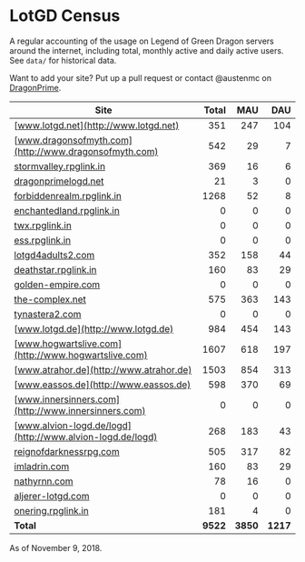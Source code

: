 # LotGD Census
A regular accounting of the usage on Legend of Green Dragon servers around the internet, including total, monthly active and daily active users. See `data/` for historical data.

Want to add your site? Put up a pull request or contact @austenmc on [DragonPrime](http://dragonprime.net).


Site | Total | MAU | DAU
--- | ---:| ---:| ---:
[www.lotgd.net](http://www.lotgd.net)|351|247|104
[www.dragonsofmyth.com](http://www.dragonsofmyth.com)|542|29|7
[stormvalley.rpglink.in](http://stormvalley.rpglink.in)|369|16|6
[dragonprimelogd.net](http://dragonprimelogd.net)|21|3|0
[forbiddenrealm.rpglink.in](http://forbiddenrealm.rpglink.in)|1268|52|8
[enchantedland.rpglink.in](http://enchantedland.rpglink.in)|0|0|0
[twx.rpglink.in](http://twx.rpglink.in)|0|0|0
[ess.rpglink.in](http://ess.rpglink.in)|0|0|0
[lotgd4adults2.com](http://lotgd4adults2.com)|352|158|44
[deathstar.rpglink.in](http://deathstar.rpglink.in)|160|83|29
[golden-empire.com](http://golden-empire.com)|0|0|0
[the-complex.net](http://the-complex.net)|575|363|143
[tynastera2.com](http://tynastera2.com)|0|0|0
[www.lotgd.de](http://www.lotgd.de)|984|454|143
[www.hogwartslive.com](http://www.hogwartslive.com)|1607|618|197
[www.atrahor.de](http://www.atrahor.de)|1503|854|313
[www.eassos.de](http://www.eassos.de)|598|370|69
[www.innersinners.com](http://www.innersinners.com)|0|0|0
[www.alvion-logd.de/logd](http://www.alvion-logd.de/logd)|268|183|43
[reignofdarknessrpg.com](http://reignofdarknessrpg.com)|505|317|82
[imladrin.com](http://imladrin.com)|160|83|29
[nathyrnn.com](http://nathyrnn.com)|78|16|0
[aljerer-lotgd.com](http://aljerer-lotgd.com)|0|0|0
[onering.rpglink.in](http://onering.rpglink.in)|181|4|0
**Total**|**9522**|**3850**|**1217**

As of November 9, 2018.
